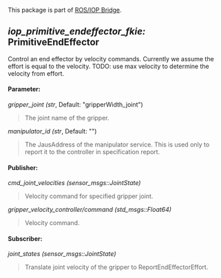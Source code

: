 This package is part of [ROS/IOP Bridge](https://github.com/fkie/iop_core/blob/master/README.md).


## _iop_primitive_endeffector_fkie:_ PrimitiveEndEffector

Control an end effector by velocity commands. Currently we assume the effort is equal to the velocity. TODO: use max velocity to determine the velocity from effort.

#### Parameter:

_gripper_joint (str_, Default: "gripperWidth_joint")

> The joint name of the gripper.

_manipulator_id (str_, Default: "")

> The JausAddress of the manipulator service. This is used only to report it to the controller in specification report.

#### Publisher:

_cmd_joint_velocities (sensor_msgs::JointState)_

> Velocity command for specified gripper joint.

_gripper_velocity_controller/command (std_msgs::Float64)_

> Velocity command.

#### Subscriber:

_joint_states (sensor_msgs::JointState)_

> Translate joint velocity of the gripper to ReportEndEffectorEffort.

